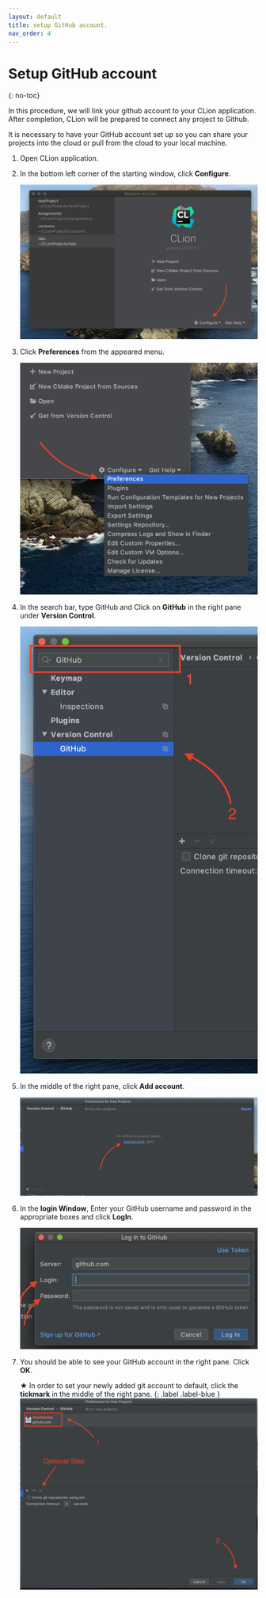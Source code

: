 ```yaml
---
layout: default
title: setup GitHub account.
nav_order: 4
---
```


# Setup GitHub account
{: no-toc}

In this procedure, we will link your github account to your CLion application. After completion, CLion will be prepared to connect any project to Github.

It is necessary to have your GitHub account set up so you can share your projects into the cloud or pull from the cloud to your local machine.

1. Open CLion application.
2. In the bottom left corner of the starting window, click **Configure**.

    ![image-name](https://github.com/AmirAshvins/how-to-use-CLion/blob/gh-pages/assets/images/proc3-image1.png?raw=true "alt text here")
3. Click **Preferences** from the appeared menu.

    ![image-name](https://github.com/AmirAshvins/how-to-use-CLion/blob/gh-pages/assets/images/proc3-image2.png?raw=true "alt text here")
4. In the search bar, type GitHub and Click on **GitHub** in the right pane under **Version Control**.

    ![image-name](https://github.com/AmirAshvins/how-to-use-CLion/blob/gh-pages/assets/images/proc3-image3.png?raw=true "alt text here")  
5. In the middle of the right pane, click **Add account**.

    ![image-name](https://github.com/AmirAshvins/how-to-use-CLion/blob/gh-pages/assets/images/proc3-image4.png?raw=true "alt text here") 
6. In the **login Window**, Enter your GitHub username and password in the appropriate boxes and click **LogIn**.

    ![image-name](https://github.com/AmirAshvins/how-to-use-CLion/blob/gh-pages/assets/images/proc3-image5.png?raw=true "alt text here")
7. You should be able to see your GitHub account in the right pane. Click **OK**.
  
    ★ In order to set your newly added git account to default, click the **tickmark** in the middle of the right pane.
    {: .label .label-blue }
    ![image-name](https://github.com/AmirAshvins/how-to-use-CLion/blob/gh-pages/assets/images/proc3-image6.png?raw=true "alt text here")
